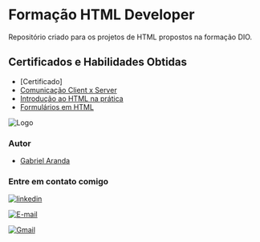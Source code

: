 # Formação HTML Developer 
Repositório criado para os projetos de HTML propostos na formação DIO.

## Certificados e Habilidades Obtidas

- [Certificado]
- [Comunicação Client x Server](https://www.dio.me/certificate/4F525F88/share)
- [Introdução ao HTML na prática](https://www.dio.me/certificate/A09D80D6/share)
- [Formulários em HTML](https://www.dio.me/certificate/NELDUTM9/share)

![Logo](https://hermes.dio.me/tracks/62ed1f1d-8d76-4bbc-905f-e73d20cb82f5.png)

### Autor 

- [Gabriel Aranda](https://www.github.com/Gabriel-Aranda1406)

### Entre em contato comigo

[![linkedin](https://img.shields.io/badge/linkedin-0A66C2?style=for-the-badge&logo=linkedin&logoColor=white)](https://www.linkedin.com/in/gabriel-arandaa)

[![E-mail](https://img.shields.io/badge/-Email-000?style=for-the-badge&logo=microsoft-outlook&logoColor=007BFF)](mailto:gabriel.aranda@hotmail.com)

[![Gmail](https://img.shields.io/badge/Gmail-333333?style=for-the-badge&logo=gmail&logoColor=red)](mailto:biel.aranda234@gmail.com)